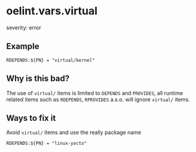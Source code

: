 # oelint.vars.virtual

severity: error

## Example

```
RDEPENDS:${PN} = "virtual/kernel"
```

## Why is this bad?

The use of ``virtual/`` items is limited to ``DEPENDS`` and ``PROVIDES``, all runtime
related items such as ``RDEPENDS``, ``RPROVIDES`` a.s.o. will ignore ``virtual/`` items.

## Ways to fix it

Avoid ``virtual/`` items and use the really package name

```
RDEPENDS:${PN} = "linux-yocto"
```
